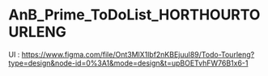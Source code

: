 # AnB_Prime_ToDoList_HORTHOURTOURLENG
UI : https://www.figma.com/file/Ont3MlX1lbf2nKBEjuul89/Todo-Tourleng?type=design&node-id=0%3A1&mode=design&t=upBOETvhFW76B1x6-1
